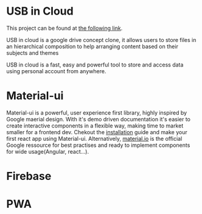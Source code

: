 # USB in Cloud

This project can be found at [the following link](https://usb-in-cloud.web.app/).

USB in cloud is a google drive concept clone, it allows users to store files in an hierarchical composition to help arranging content based on their subjects and themes

USB in cloud is a fast, easy and powerful tool to store and access data using personal account from anywhere.

# Material-ui

Material-ui is a powerful, user experience first library, highly inspired by Google maerial design. With it's demo driven documentation it's easier to create interactive components in a flexible way, making time to market smaller for a frontend dev.
Chekout the [installation](https://material-ui.com/getting-started/installation/) guide and make your first react app using Material-ui.
Alternatively, [material.io](https://material.io/collections/get-started) is the official Google ressource for best practises and ready to implement components for wide usage(Angular, react...).

# Firebase



# PWA

